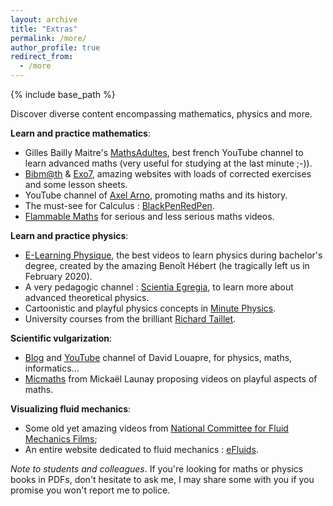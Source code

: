 ```yaml
---
layout: archive
title: "Extras"
permalink: /more/
author_profile: true
redirect_from:
  - /more
---
```


{% include base_path %}

Discover diverse content encompassing mathematics, physics and more.

<b>Learn and practice mathematics</b>:
- Gilles Bailly Maitre's [MathsAdultes](https://www.youtube.com/channel/UC9Vaxx3-gWuBxt38pao4XCQ), best french YouTube channel to learn advanced maths (very useful for studying at the last minute ;-)).
- [Bibm@th](https://www.bibmath.net) &  [Exo7](http://exo7.emath.fr),  amazing websites with loads of corrected exercises and some lesson sheets.
- YouTube channel of [Axel Arno](https://www.youtube.com/@Axel_Arno), promoting maths and its history.
- The must-see for Calculus : [BlackPenRedPen](https://www.youtube.com/@blackpenredpen).
- [Flammable Maths](https://www.youtube.com/@PapaFlammy69) for serious and less serious maths videos.


<b>Learn and practice physics</b>:
- [E-Learning Physique](https://www.youtube.com/@e-learningphysique4910), the best videos to learn physics during bachelor's degree, created by the amazing Benoît Hébert (he tragically left us in February 2020).
- A very pedagogic channel : [Scientia Egregia](https://www.youtube.com/@antoinebrgt), to learn more about advanced theoretical physics.
- Cartoonistic and playful physics concepts in [Minute Physics](https://www.youtube.com/@MinutePhysics).
- University courses from the brilliant [Richard Taillet](https://www.youtube.com/@richardtaillet).

<b>Scientific vulgarization</b>:
- [Blog](https://scienceetonnante.com) and [YouTube](https://www.youtube.com/channel/UCaNlbnghtwlsGF-KzAFThqA) channel of David Louapre, for physics, maths, informatics...
- [Micmaths](https://www.youtube.com/@Micmaths) from Mickaël Launay proposing videos on playful aspects of maths.

<b>Visualizing fluid mechanics</b>:
- Some old yet amazing videos from [National Committee for Fluid Mechanics Films](https://web.mit.edu/hml/ncfmf.html);
- An entire website dedicated to fluid mechanics : [eFluids](http://www.efluids.com).

<i>Note to students and colleagues</i>. If you're looking for maths or physics books in PDFs, don't hesitate to ask me, I may share some with you if you promise you won't report me to police.

